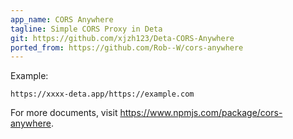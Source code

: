 ```yaml
---
app_name: CORS Anywhere
tagline: Simple CORS Proxy in Deta
git: https://github.com/xjzh123/Deta-CORS-Anywhere
ported_from: https://github.com/Rob--W/cors-anywhere
---
```


Example:

```
https://xxxx-deta.app/https://example.com
```

For more documents, visit <https://www.npmjs.com/package/cors-anywhere>.
